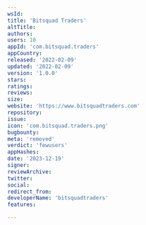 ```yaml
---
wsId: 
title: 'Bitsquad Traders'
altTitle: 
authors: 
users: 10
appId: 'com.bitsquad.traders'
appCountry: 
released: '2022-02-09'
updated: '2022-02-09'
version: '1.0.0'
stars: 
ratings: 
reviews: 
size: 
website: 'https://www.bitsquadtraders.com'
repository: 
issue: 
icon: 'com.bitsquad.traders.png'
bugbounty: 
meta: 'removed'
verdict: 'fewusers'
appHashes: 
date: '2023-12-19'
signer: 
reviewArchive: 
twitter: 
social: 
redirect_from: 
developerName: 'bitsquadtraders'
features: 

---
```


